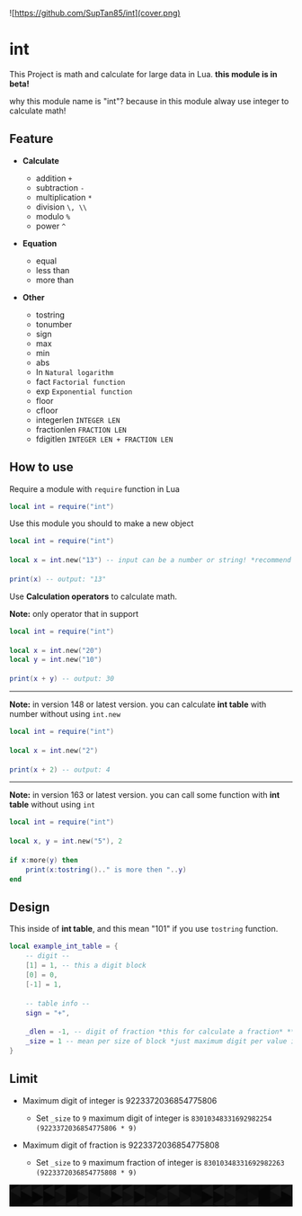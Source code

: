 ![https://github.com/SupTan85/int](cover.png)

# int

This Project is math and calculate for large data in Lua. **this module is in beta!**

why this module name is "int"? because in this module alway use integer to calculate math!

## Feature

- **Calculate**
    - addition `+`
    - subtraction `-`
    - multiplication `*`
    - division `\, \\`
    - modulo `%`
    - power `^`

- **Equation**
    - equal
    - less than
    - more than

- **Other**
    - tostring
    - tonumber
    - sign
    - max
    - min
    - abs
    - In `Natural logarithm`
    - fact `Factorial function`
    - exp `Exponential function`
    - floor
    - cfloor
    - integerlen `INTEGER LEN`
    - fractionlen `FRACTION LEN`
    - fdigitlen `INTEGER LEN + FRACTION LEN`

## How to use

Require a module with `require` function in Lua
```lua
local int = require("int")
```

Use this module you should to make a new object
```lua
local int = require("int")

local x = int.new("13") -- input can be a number or string! *recommend to use string*

print(x) -- output: "13"
```

Use **Calculation operators** to calculate math.

**Note:** only operator that in support
```lua
local int = require("int")

local x = int.new("20")
local y = int.new("10")

print(x + y) -- output: 30
```
-----
**Note:** in version 148 or latest version. you can calculate **int table** with number without using `int.new`
```lua
local int = require("int")

local x = int.new("2")

print(x + 2) -- output: 4

```
-----
**Note:** in version 163 or latest version. you can call some function with **int table** without using `int`
```lua
local int = require("int")

local x, y = int.new("5"), 2

if x:more(y) then
    print(x:tostring().." is more then "..y)
end
```
## Design

This inside of **int table**, and this mean "101" if you use `tostring` function.

```lua
local example_int_table = {
    -- digit --
    [1] = 1, -- this a digit block
    [0] = 0,
    [-1] = 1,

    -- table info --
    sign = "+",

    _dlen = -1, -- digit of fraction *this for calculate a fraction* **DO NOT CHANGE. HAVE LIMIT!!**
    _size = 1 -- mean per size of block *just maximum digit per value in the digit block* **DO NOT CHANGE. HAVE LIMIT!!**
}
```

## Limit
- Maximum digit of integer is 9223372036854775806
    - Set `_size` to `9` maximum digit of integer is `83010348331692982254 (9223372036854775806 * 9)`

- Maximum digit of fraction is 9223372036854775808
    - Set `_size` to `9` maximum fraction of integer is `83010348331692982263 (9223372036854775808 * 9)`

![](image-d.png)
